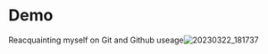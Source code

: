 # Demo
Reacquainting myself on Git and Github useage![20230322_181737](https://user-images.githubusercontent.com/111058233/232742643-5bc31e5e-409b-409f-9017-22e429587065.jpg)


